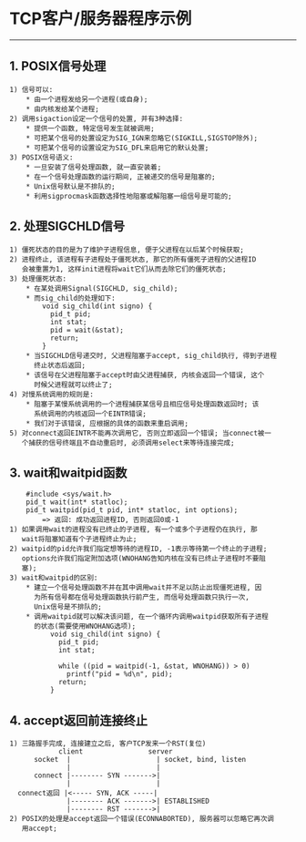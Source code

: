 # **TCP客户/服务器程序示例**
***

## **1. POSIX信号处理**
    1) 信号可以:
        * 由一个进程发给另一个进程(或自身);
        * 由内核发给某个进程;
    2) 调用sigaction设定一个信号的处置, 并有3种选择:
        * 提供一个函数, 特定信号发生就被调用;
        * 可把某个信号的处置设定为SIG_IGN来忽略它(SIGKILL,SIGSTOP除外);
        * 可把某个信号的设置设定为SIG_DFL来启用它的默认处置;
    3) POSIX信号语义:
        * 一旦安装了信号处理函数, 就一直安装着;
        * 在一个信号处理函数的运行期间, 正被递交的信号是阻塞的;
        * Unix信号默认是不排队的;
        * 利用sigprocmask函数选择性地阻塞或解阻塞一组信号是可能的;


## **2. 处理SIGCHLD信号**
    1) 僵死状态的目的是为了维护子进程信息, 便于父进程在以后某个时候获取;
    2) 进程终止, 该进程有子进程处于僵死状态, 那它的所有僵死子进程的父进程ID
       会被重置为1, 这样init进程将wait它们从而去除它们的僵死状态;
    3) 处理僵死状态:
        * 在某处调用Signal(SIGCHLD, sig_child);
        * 而sig_child的处理如下:
            void sig_child(int signo) {
              pid_t pid;
              int stat;
              pid = wait(&stat);
              return;
            }
        * 当SIGCHLD信号递交时, 父进程阻塞于accept, sig_child执行, 得到子进程
          终止状态后返回;
        * 该信号在父进程阻塞于accept时由父进程捕获, 内核会返回一个错误, 这个
          时候父进程就可以终止了;
    4) 对慢系统调用的规则是:
        * 阻塞于某慢系统调用的一个进程捕获某信号且相应信号处理函数返回时; 该
          系统调用的内核返回一个EINTR错误;
        * 我们对于该错误, 应根据的具体的函数来重启调用;
    5) 对connect返回EINTR不能再次调用它, 否则立即返回一个错误; 当connect被一
       个捕获的信号终端且不自动重启时, 必须调用select来等待连接完成;


## **3. wait和waitpid函数**
        #include <sys/wait.h>
        pid_t wait(int* statloc);
        pid_t waitpid(pid_t pid, int* statloc, int options);
            => 返回: 成功返回进程ID, 否则返回0或-1
    1) 如果调用wait的进程没有已终止的子进程, 有一个或多个子进程仍在执行, 那
       wait将阻塞知道有个子进程终止为止;
    2) waitpid的pid允许我们指定想等待的进程ID, -1表示等待第一个终止的子进程;
       options允许我们指定附加选项(WNOHANG告知内核在没有已终止子进程时不要阻
       塞);
    3) wait和waitpid的区别:
        * 建立一个信号处理函数不并在其中调用wait并不足以防止出现僵死进程, 因
          为所有信号都在信号处理函数执行前产生, 而信号处理函数只执行一次, 
          Unix信号是不排队的;
        * 调用waitpid就可以解决该问题, 在一个循环内调用waitpid获取所有子进程
          的状态(需要使用WNOHANG选项);
              void sig_child(int signo) {
                pid_t pid;
                int stat;

                while ((pid = waitpid(-1, &stat, WNOHANG)) > 0)
                  printf("pid = %d\n", pid);
                return;
              }


## **4. accept返回前连接终止**
    1) 三路握手完成, 连接建立之后, 客户TCP发来一个RST(复位)
                client                server
          socket  |                     | socket, bind, listen
                  |                     |
          connect |-------- SYN ------->|
                  |                     |
      connect返回 |<----- SYN, ACK -----|
                  |-------- ACK ------->| ESTABLISHED
                  |-------- RST ------->|
    2) POSIX的处理是accept返回一个错误(ECONNABORTED), 服务器可以忽略它再次调
       用accept;

